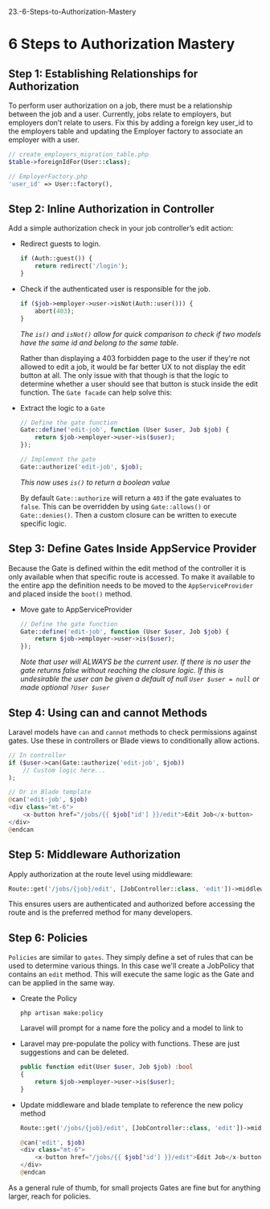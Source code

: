 23.-6-Steps-to-Authorization-Mastery
# 6 Steps to Authorization Mastery

## Step 1: Establishing Relationships for Authorization
To perform user authorization on a job, there must be a relationship between the job and a user. Currently, jobs relate to employers, but employers don’t relate to users. Fix this by adding a foreign key user_id to the employers table and updating the Employer factory to associate an employer with a user.

```php
// create_employers_migration_table.php
$table->foreignIdFor(User::class);

// EmployerFactory.php
'user_id' => User::factory(),
```

## Step 2: Inline Authorization in Controller
Add a simple authorization check in your job controller’s edit action:

* Redirect guests to login.
    ```php
    if (Auth::guest()) {
        return redirect('/login');
    }
    ```

* Check if the authenticated user is responsible for the job.
    ```php
    if ($job->employer->user->isNot(Auth::user())) {
        abort(403);
    }
    ```
    *The `is()` and `isNot()` allow for quick comparison to check if two models have the same id and belong to the same table.*

    Rather than displaying a 403 forbidden page to the user if they're not allowed to edit a job, it would be far better UX to not display the edit button at all. The only issue with that though is that the logic to determine whether a user should see that button is stuck inside the edit function. The `Gate facade` can help solve this:

* Extract the logic to a `Gate`
    ```php
    // Define the gate function
    Gate::define('edit-job', function (User $user, Job $job) {
        return $job->employer->user->is($user);
    });

    // Implement the gate
    Gate::authorize('edit-job', $job);
    ```
    *This now uses `is()` to return a boolean value*

    By default `Gate::authorize` will return a `403` if the gate evaluates to `false`. This can be overridden by using `Gate::allows()` or `Gate::denies()`. Then a custom closure can be written to execute specific logic.

## Step 3: Define Gates Inside AppService Provider
Because the Gate is defined within the edit method of the controller it is only available when that specific route is accessed. To make it available to the entire app the definition needs to be moved to the `AppServiceProvider` and placed inside the `boot()` method.

* Move gate to AppServiceProvider
    ```php
    // Define the gate function
    Gate::define('edit-job', function (User $user, Job $job) {
        return $job->employer->user->is($user);
    });
    ```
    *Note that user will ALWAYS be the current user. If there is no user the gate returns false without reaching the closure logic. If this is undesirable the user can be given a default of null `User $user = null` or made optional `?User $user`*

## Step 4: Using can and cannot Methods
Laravel models have `can` and `cannot` methods to check permissions against gates. Use these in controllers or Blade views to conditionally allow actions.
```php
// In controller
if ($user->can(Gate::authorize('edit-job', $job))
    // Custom logic here...
);

// Or in Blade template
@can('edit-job', $job)
<div class="mt-6">
    <x-button href="/jobs/{{ $job['id'] }}/edit">Edit Job</x-button>
</div>
@endcan
```

## Step 5: Middleware Authorization
Apply authorization at the route level using middleware:

```php
Route::get('/jobs/{job}/edit', [JobController::class, 'edit'])->middleware('auth')->can('edit-job', 'job');
```
This ensures users are authenticated and authorized before accessing the route and is the preferred method for many developers.

## Step 6: Policies
`Policies` are similar to `gates`. They simply define a set of rules that can be used to determine various things. In this case we'll create a JobPolicy that contains an `edit` method. This will execute the same logic as the Gate and can be applied in the same way.

* Create the Policy
    ```
    php artisan make:policy
    ```
    Laravel will prompt for a name fore the policy and a model to link to

* Laravel may pre-populate the policy with functions. These are just suggestions and can be deleted.
    ```php
    public function edit(User $user, Job $job) :bool
    {
        return $job->employer->user->is($user);
    }
    ```

* Update middleware and blade template to reference the new policy method
    ```php
    Route::get('/jobs/{job}/edit', [JobController::class, 'edit'])->middlewar('auth')->can('edit', 'job');

    @can('edit', $job)
    <div class="mt-6">
        <x-button href="/jobs/{{ $job['id'] }}/edit">Edit Job</x-button>
    </div>
    @endcan
    ```

As a general rule of thumb, for small projects Gates are fine but for anything larger, reach for policies.